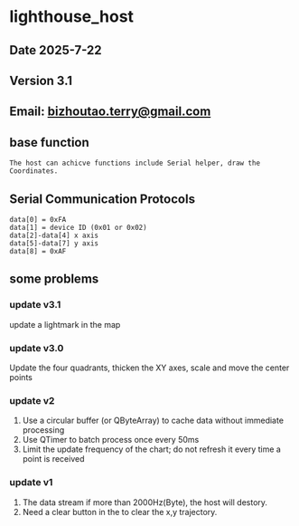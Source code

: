 # lighthouse_host

## Date 2025-7-22
## Version 3.1
## Email:    bizhoutao.terry@gmail.com

## base function    
    The host can achicve functions include Serial helper, draw the Coordinates.

## Serial Communication Protocols

    data[0] = 0xFA
    data[1] = device ID (0x01 or 0x02)
    data[2]-data[4] x axis
    data[5]-data[7] y axis
    data[8] = 0xAF


## some problems

### update v3.1 
 update a lightmark in the map

### update v3.0 
 Update the four quadrants, thicken the XY axes, scale and move the center points
### update v2 

1. Use a circular buffer (or QByteArray) to cache data without immediate processing
2. Use QTimer to batch process once every 50ms
3. Limit the update frequency of the chart; do not refresh it every time a point is received 

### update v1 

1. The data stream if more than 2000Hz(Byte), the host will destory.
2. Need a clear button in the to clear the x,y trajectory.
